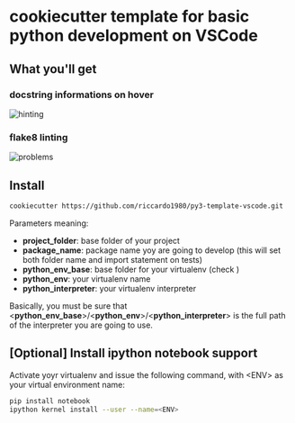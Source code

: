 # cookiecutter template for basic python development on VSCode
## What you'll get
### docstring informations on hover
![hinting][hinting]
### flake8 linting
![problems][problems]
## Install
```bash
cookiecutter https://github.com/riccardo1980/py3-template-vscode.git
```
Parameters meaning:
- __project_folder__: base folder of your project
- __package_name__: package name yoy are going to develop (this will set both folder name and import statement on tests)
- __python_env_base__: base folder for your virtualenv (check )
- __python_env__: your virtualenv name
- __python_interpreter__: your virtualenv interpreter

Basically, you must be sure that <__python_env_base__>/<__python_env__>/<__python_interpreter__> is the full path of the interpreter you are going to use.
## [Optional] Install ipython notebook support
Activate yoyr virtualenv and issue the following command, with \<ENV\> as your virtual environment name:
```bash
pip install notebook
ipython kernel install --user --name=<ENV>
```

[hinting]: imgs/hover.png
[problems]: imgs/problems.png
